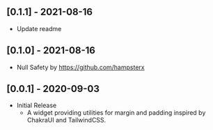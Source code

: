 ## [0.1.1] - 2021-08-16

* Update readme

## [0.1.0] - 2021-08-16

* Null Safety by https://github.com/hampsterx

## [0.0.1] - 2020-09-03

* Initial Release 
    - A widget providing utilities for margin and padding inspired by ChakraUI and TailwindCSS.

